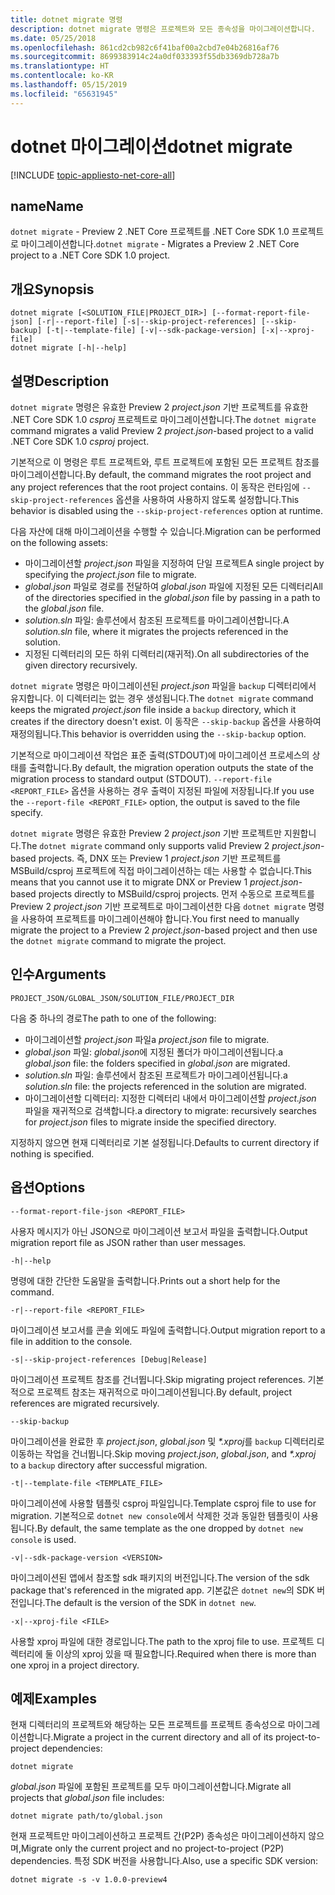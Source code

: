 ```yaml
---
title: dotnet migrate 명령
description: dotnet migrate 명령은 프로젝트와 모든 종속성을 마이그레이션합니다.
ms.date: 05/25/2018
ms.openlocfilehash: 861cd2cb982c6f41baf00a2cbd7e04b26816af76
ms.sourcegitcommit: 8699383914c24a0df033393f55db3369db728a7b
ms.translationtype: HT
ms.contentlocale: ko-KR
ms.lasthandoff: 05/15/2019
ms.locfileid: "65631945"
---
```

# <a name="dotnet-migrate"></a><span data-ttu-id="56b78-103">dotnet 마이그레이션</span><span class="sxs-lookup"><span data-stu-id="56b78-103">dotnet migrate</span></span>

[!INCLUDE [topic-appliesto-net-core-all](../../../includes/topic-appliesto-net-core-all.md)]

## <a name="name"></a><span data-ttu-id="56b78-104">name</span><span class="sxs-lookup"><span data-stu-id="56b78-104">Name</span></span>

<span data-ttu-id="56b78-105">`dotnet migrate` - Preview 2 .NET Core 프로젝트를 .NET Core SDK 1.0 프로젝트로 마이그레이션합니다.</span><span class="sxs-lookup"><span data-stu-id="56b78-105">`dotnet migrate` - Migrates a Preview 2 .NET Core project to a .NET Core SDK 1.0 project.</span></span>

## <a name="synopsis"></a><span data-ttu-id="56b78-106">개요</span><span class="sxs-lookup"><span data-stu-id="56b78-106">Synopsis</span></span>

```
dotnet migrate [<SOLUTION_FILE|PROJECT_DIR>] [--format-report-file-json] [-r|--report-file] [-s|--skip-project-references] [--skip-backup] [-t|--template-file] [-v|--sdk-package-version] [-x|--xproj-file]
dotnet migrate [-h|--help]
```

## <a name="description"></a><span data-ttu-id="56b78-107">설명</span><span class="sxs-lookup"><span data-stu-id="56b78-107">Description</span></span>

<span data-ttu-id="56b78-108">`dotnet migrate` 명령은 유효한 Preview 2 *project.json* 기반 프로젝트를 유효한 .NET Core SDK 1.0 *csproj* 프로젝트로 마이그레이션합니다.</span><span class="sxs-lookup"><span data-stu-id="56b78-108">The `dotnet migrate` command migrates a valid Preview 2 *project.json*-based project to a valid .NET Core SDK 1.0 *csproj* project.</span></span>

<span data-ttu-id="56b78-109">기본적으로 이 명령은 루트 프로젝트와, 루트 프로젝트에 포함된 모든 프로젝트 참조를 마이그레이션합니다.</span><span class="sxs-lookup"><span data-stu-id="56b78-109">By default, the command migrates the root project and any project references that the root project contains.</span></span> <span data-ttu-id="56b78-110">이 동작은 런타임에 `--skip-project-references` 옵션을 사용하여 사용하지 않도록 설정합니다.</span><span class="sxs-lookup"><span data-stu-id="56b78-110">This behavior is disabled using the `--skip-project-references` option at runtime.</span></span>

<span data-ttu-id="56b78-111">다음 자산에 대해 마이그레이션을 수행할 수 있습니다.</span><span class="sxs-lookup"><span data-stu-id="56b78-111">Migration can be performed on the following assets:</span></span>

* <span data-ttu-id="56b78-112">마이그레이션할 *project.json* 파일을 지정하여 단일 프로젝트</span><span class="sxs-lookup"><span data-stu-id="56b78-112">A single project by specifying the *project.json* file to migrate.</span></span>
* <span data-ttu-id="56b78-113">*global.json* 파일로 경로를 전달하여 *global.json* 파일에 지정된 모든 디렉터리</span><span class="sxs-lookup"><span data-stu-id="56b78-113">All of the directories specified in the *global.json* file by passing in a path to the *global.json* file.</span></span>
* <span data-ttu-id="56b78-114">*solution.sln* 파일: 솔루션에서 참조된 프로젝트를 마이그레이션합니다.</span><span class="sxs-lookup"><span data-stu-id="56b78-114">A *solution.sln* file, where it migrates the projects referenced in the solution.</span></span>
* <span data-ttu-id="56b78-115">지정된 디렉터리의 모든 하위 디렉터리(재귀적).</span><span class="sxs-lookup"><span data-stu-id="56b78-115">On all subdirectories of the given directory recursively.</span></span>

<span data-ttu-id="56b78-116">`dotnet migrate` 명령은 마이그레이션된 *project.json* 파일을 `backup` 디렉터리에서 유지합니다. 이 디렉터리는 없는 경우 생성됩니다.</span><span class="sxs-lookup"><span data-stu-id="56b78-116">The `dotnet migrate` command keeps the migrated *project.json* file inside a `backup` directory, which it creates if the directory doesn't exist.</span></span> <span data-ttu-id="56b78-117">이 동작은 `--skip-backup` 옵션을 사용하여 재정의됩니다.</span><span class="sxs-lookup"><span data-stu-id="56b78-117">This behavior is overridden using the `--skip-backup` option.</span></span>

<span data-ttu-id="56b78-118">기본적으로 마이그레이션 작업은 표준 출력(STDOUT)에 마이그레이션 프로세스의 상태를 출력합니다.</span><span class="sxs-lookup"><span data-stu-id="56b78-118">By default, the migration operation outputs the state of the migration process to standard output (STDOUT).</span></span> <span data-ttu-id="56b78-119">`--report-file <REPORT_FILE>` 옵션을 사용하는 경우 출력이 지정된 파일에 저장됩니다.</span><span class="sxs-lookup"><span data-stu-id="56b78-119">If you use the `--report-file <REPORT_FILE>` option, the output is saved to the file specify.</span></span>

<span data-ttu-id="56b78-120">`dotnet migrate` 명령은 유효한 Preview 2 *project.json* 기반 프로젝트만 지원합니다.</span><span class="sxs-lookup"><span data-stu-id="56b78-120">The `dotnet migrate` command only supports valid Preview 2 *project.json*-based projects.</span></span> <span data-ttu-id="56b78-121">즉, DNX 또는 Preview 1 *project.json* 기반 프로젝트를 MSBuild/csproj 프로젝트에 직접 마이그레이션하는 데는 사용할 수 없습니다.</span><span class="sxs-lookup"><span data-stu-id="56b78-121">This means that you cannot use it to migrate DNX or Preview 1 *project.json*-based projects directly to MSBuild/csproj projects.</span></span> <span data-ttu-id="56b78-122">먼저 수동으로 프로젝트를 Preview 2 *project.json* 기반 프로젝트로 마이그레이션한 다음 `dotnet migrate` 명령을 사용하여 프로젝트를 마이그레이션해야 합니다.</span><span class="sxs-lookup"><span data-stu-id="56b78-122">You first need to manually migrate the project to a Preview 2 *project.json*-based project and then use the `dotnet migrate` command to migrate the project.</span></span>

## <a name="arguments"></a><span data-ttu-id="56b78-123">인수</span><span class="sxs-lookup"><span data-stu-id="56b78-123">Arguments</span></span>

`PROJECT_JSON/GLOBAL_JSON/SOLUTION_FILE/PROJECT_DIR`

<span data-ttu-id="56b78-124">다음 중 하나의 경로</span><span class="sxs-lookup"><span data-stu-id="56b78-124">The path to one of the following:</span></span>

* <span data-ttu-id="56b78-125">마이그레이션할 *project.json* 파일</span><span class="sxs-lookup"><span data-stu-id="56b78-125">a *project.json* file to migrate.</span></span>
* <span data-ttu-id="56b78-126">*global.json* 파일: *global.json*에 지정된 폴더가 마이그레이션됩니다.</span><span class="sxs-lookup"><span data-stu-id="56b78-126">a *global.json* file: the folders specified in *global.json* are migrated.</span></span>
* <span data-ttu-id="56b78-127">*solution.sln* 파일: 솔루션에서 참조된 프로젝트가 마이그레이션됩니다.</span><span class="sxs-lookup"><span data-stu-id="56b78-127">a *solution.sln* file: the projects referenced in the solution are migrated.</span></span>
* <span data-ttu-id="56b78-128">마이그레이션할 디렉터리: 지정한 디렉터리 내에서 마이그레이션할 *project.json* 파일을 재귀적으로 검색합니다.</span><span class="sxs-lookup"><span data-stu-id="56b78-128">a directory to migrate: recursively searches for *project.json* files to migrate inside the specified directory.</span></span>

<span data-ttu-id="56b78-129">지정하지 않으면 현재 디렉터리로 기본 설정됩니다.</span><span class="sxs-lookup"><span data-stu-id="56b78-129">Defaults to current directory if nothing is specified.</span></span>

## <a name="options"></a><span data-ttu-id="56b78-130">옵션</span><span class="sxs-lookup"><span data-stu-id="56b78-130">Options</span></span>

`--format-report-file-json <REPORT_FILE>`

<span data-ttu-id="56b78-131">사용자 메시지가 아닌 JSON으로 마이그레이션 보고서 파일을 출력합니다.</span><span class="sxs-lookup"><span data-stu-id="56b78-131">Output migration report file as JSON rather than user messages.</span></span>

`-h|--help`

<span data-ttu-id="56b78-132">명령에 대한 간단한 도움말을 출력합니다.</span><span class="sxs-lookup"><span data-stu-id="56b78-132">Prints out a short help for the command.</span></span>

`-r|--report-file <REPORT_FILE>`

<span data-ttu-id="56b78-133">마이그레이션 보고서를 콘솔 외에도 파일에 출력합니다.</span><span class="sxs-lookup"><span data-stu-id="56b78-133">Output migration report to a file in addition to the console.</span></span>

`-s|--skip-project-references [Debug|Release]`

<span data-ttu-id="56b78-134">마이그레이션 프로젝트 참조를 건너뜁니다.</span><span class="sxs-lookup"><span data-stu-id="56b78-134">Skip migrating project references.</span></span> <span data-ttu-id="56b78-135">기본적으로 프로젝트 참조는 재귀적으로 마이그레이션됩니다.</span><span class="sxs-lookup"><span data-stu-id="56b78-135">By default, project references are migrated recursively.</span></span>

`--skip-backup`

<span data-ttu-id="56b78-136">마이그레이션을 완료한 후 *project.json*, *global.json* 및 *\*.xproj*를 `backup` 디렉터리로 이동하는 작업을 건너뜁니다.</span><span class="sxs-lookup"><span data-stu-id="56b78-136">Skip moving *project.json*, *global.json*, and *\*.xproj* to a `backup` directory after successful migration.</span></span>

`-t|--template-file <TEMPLATE_FILE>`

<span data-ttu-id="56b78-137">마이그레이션에 사용할 템플릿 csproj 파일입니다.</span><span class="sxs-lookup"><span data-stu-id="56b78-137">Template csproj file to use for migration.</span></span> <span data-ttu-id="56b78-138">기본적으로 `dotnet new console`에서 삭제한 것과 동일한 템플릿이 사용됩니다.</span><span class="sxs-lookup"><span data-stu-id="56b78-138">By default, the same template as the one dropped by `dotnet new console` is used.</span></span>

`-v|--sdk-package-version <VERSION>`

<span data-ttu-id="56b78-139">마이그레이션된 앱에서 참조할 sdk 패키지의 버전입니다.</span><span class="sxs-lookup"><span data-stu-id="56b78-139">The version of the sdk package that's referenced in the migrated app.</span></span> <span data-ttu-id="56b78-140">기본값은 `dotnet new`의 SDK 버전입니다.</span><span class="sxs-lookup"><span data-stu-id="56b78-140">The default is the version of the SDK in `dotnet new`.</span></span>

`-x|--xproj-file <FILE>`

<span data-ttu-id="56b78-141">사용할 xproj 파일에 대한 경로입니다.</span><span class="sxs-lookup"><span data-stu-id="56b78-141">The path to the xproj file to use.</span></span> <span data-ttu-id="56b78-142">프로젝트 디렉터리에 둘 이상의 xproj 있을 때 필요합니다.</span><span class="sxs-lookup"><span data-stu-id="56b78-142">Required when there is more than one xproj in a project directory.</span></span>

## <a name="examples"></a><span data-ttu-id="56b78-143">예제</span><span class="sxs-lookup"><span data-stu-id="56b78-143">Examples</span></span>

<span data-ttu-id="56b78-144">현재 디렉터리의 프로젝트와 해당하는 모든 프로젝트를 프로젝트 종속성으로 마이그레이션합니다.</span><span class="sxs-lookup"><span data-stu-id="56b78-144">Migrate a project in the current directory and all of its project-to-project dependencies:</span></span>

`dotnet migrate`

<span data-ttu-id="56b78-145">*global.json* 파일에 포함된 프로젝트를 모두 마이그레이션합니다.</span><span class="sxs-lookup"><span data-stu-id="56b78-145">Migrate all projects that *global.json* file includes:</span></span>

`dotnet migrate path/to/global.json`

<span data-ttu-id="56b78-146">현재 프로젝트만 마이그레이션하고 프로젝트 간(P2P) 종속성은 마이그레이션하지 않으며,</span><span class="sxs-lookup"><span data-stu-id="56b78-146">Migrate only the current project and no project-to-project (P2P) dependencies.</span></span> <span data-ttu-id="56b78-147">특정 SDK 버전을 사용합니다.</span><span class="sxs-lookup"><span data-stu-id="56b78-147">Also, use a specific SDK version:</span></span>

`dotnet migrate -s -v 1.0.0-preview4`

